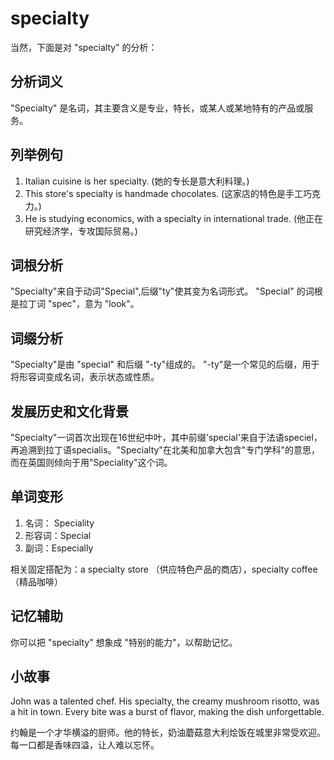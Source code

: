 # specialty

当然，下面是对 "specialty" 的分析：

  

## 分析词义

  

"Specialty" 是名词，其主要含义是专业，特长，或某人或某地特有的产品或服务。

  

## 列举例句

  

1.  Italian cuisine is her specialty. (她的专长是意大利料理。)
2.  This store's specialty is handmade chocolates. (这家店的特色是手工巧克力。)
3.  He is studying economics, with a specialty in international trade. (他正在研究经济学，专攻国际贸易。)

  

## 词根分析

  

"Specialty"来自于动词"Special",后缀"ty"使其变为名词形式。 "Special" 的词根是拉丁词 "spec"，意为 "look"。

  

## 词缀分析

  

"Specialty"是由 "special" 和后缀 "-ty"组成的。 "-ty"是一个常见的后缀，用于将形容词变成名词，表示状态或性质。

  

## 发展历史和文化背景

  

"Specialty"一词首次出现在16世纪中叶，其中前缀'special'来自于法语speciel，再追溯到拉丁语specialis。"Specialty"在北美和加拿大包含"专门学科"的意思，而在英国则倾向于用"Speciality"这个词。

  

## 单词变形

  

1.  名词： Speciality
2.  形容词：Special
3.  副词：Especially

  

相关固定搭配为：a specialty store （供应特色产品的商店），specialty coffee （精品咖啡）

  

## 记忆辅助

  

你可以把 "specialty" 想象成 "特别的能力"，以帮助记忆。

  

## 小故事

  

John was a talented chef. His specialty, the creamy mushroom risotto, was a hit in town. Every bite was a burst of flavor, making the dish unforgettable.

  

约翰是一个才华横溢的厨师。他的特长，奶油蘑菇意大利烩饭在城里非常受欢迎。每一口都是香味四溢，让人难以忘怀。
